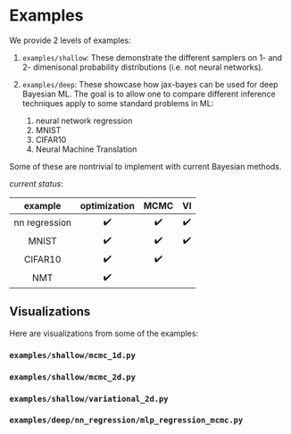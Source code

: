 
# Examples

We provide 2 levels of examples:
1. `examples/shallow`: These demonstrate the different samplers on 1- and 2- dimenisonal probability distributions (i.e. not neural networks). 

2. `examples/deep`: These showcase how jax-bayes can be used for deep Bayesian ML. The goal is to allow one to compare different inference techniques apply to some standard problems in ML:
	1. neural network regression
	2. MNIST
	3. CIFAR10
	4. Neural Machine Translation

Some of these are nontrivial to implement with current Bayesian methods.

*current status*:

 example | optimization | MCMC | VI
:--:|:--:|:--:|:--:
nn regression | :heavy_check_mark: | :heavy_check_mark: | :heavy_check_mark:
MNIST | :heavy_check_mark: | :heavy_check_mark: | :heavy_check_mark:
CIFAR10 | :heavy_check_mark: | :heavy_check_mark:
NMT | :heavy_check_mark:

<!-- TODO: Talk about bayesian stuff, integrating out parameters rather than optimizing them. These provide integration algorithms. Use mathjax -->

## Visualizations
Here are visualizations from some of the examples:

### `examples/shallow/mcmc_1d.py`
[](https://github.com/jamesvuc/jax-bayes/blob/master/assets/mcmc_1d.png "1d MCMC")

### `examples/shallow/mcmc_2d.py`

[](https://github.com/jamesvuc/jax-bayes/blob/master/assets/mcmc_2d.png "2d MCMC")

### `examples/shallow/variational_2d.py`
[](https://github.com/jamesvuc/jax-bayes/blob/master/assets/variational_2d.png "2d variational")

### `examples/deep/nn_regression/mlp_regression_mcmc.py`
[](https://github.com/jamesvuc/jax-bayes/blob/master/assets/nn_regression_mcmc.png "2d variational")